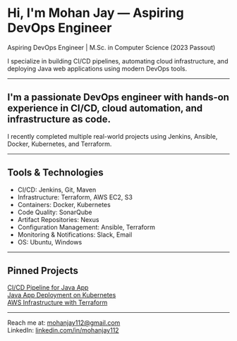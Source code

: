 #   Hi, I'm Mohan Jay — Aspiring DevOps Engineer

 Aspiring DevOps Engineer | M.Sc. in Computer Science (2023 Passout)

 I specialize in building CI/CD pipelines, automating cloud infrastructure, and deploying Java web applications using modern DevOps tools.

---

## I'm a passionate DevOps engineer with hands-on experience in CI/CD, cloud automation, and infrastructure as code.  
   I recently completed multiple real-world projects using Jenkins, Ansible, Docker, Kubernetes, and Terraform.

---

##  Tools & Technologies

- CI/CD: Jenkins, Git, Maven
- Infrastructure: Terraform, AWS EC2, S3
- Containers: Docker, Kubernetes
- Code Quality: SonarQube
- Artifact Repositories: Nexus
- Configuration Management: Ansible, Terraform 
- Monitoring & Notifications: Slack, Email
- OS: Ubuntu, Windows

---

##  Pinned Projects

 [CI/CD Pipeline for Java App](https://github.com/mohanjay112/ci-cd-java-pipeline-jenkins)  
 [Java App Deployment on Kubernetes](https://github.com/mohanjay112/java-app-kubernetes-deployment)  
 [AWS Infrastructure with Terraform](https://github.com/mohanjay112/terraform-aws-infrastructure)

---

 Reach me at: mohanjay112@gmail.com  
 LinkedIn: [linkedin.com/in/mohanjay112](https://linkedin.com/in/mohanjay112)
